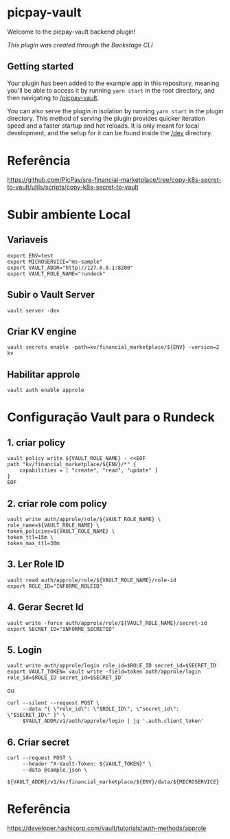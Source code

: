 # picpay-vault

Welcome to the picpay-vault backend plugin!

_This plugin was created through the Backstage CLI_

## Getting started

Your plugin has been added to the example app in this repository, meaning you'll be able to access it by running `yarn
start` in the root directory, and then navigating to [/picpay-vault](http://localhost:3000/picpay-vault).

You can also serve the plugin in isolation by running `yarn start` in the plugin directory.
This method of serving the plugin provides quicker iteration speed and a faster startup and hot reloads.
It is only meant for local development, and the setup for it can be found inside the [/dev](/dev) directory.

# Referência

https://github.com/PicPay/sre-financial-marketplace/tree/copy-k8s-secret-to-vault/utils/scripts/copy-k8s-secret-to-vault

# Subir ambiente Local

## Variaveis

```
export ENV=test
export MICROSERVICE="ms-sample"
export VAULT_ADDR="http://127.0.0.1:8200"
export VAULT_ROLE_NAME="rundeck"
```

## Subir o Vault Server

```
vault server -dev
```

## Criar KV engine

```
vault secrets enable -path=kv/financial_marketplace/${ENV} -version=2 kv
```

## Habilitar approle

```
vault auth enable approle
```

# Configuração Vault para o Rundeck

## 1. criar policy

```
vault policy write ${VAULT_ROLE_NAME} - <<EOF
path "kv/financial_marketplace/${ENV}/*" {
    capabilities = [ "create", "read", "update" ]
}
EOF
```

## 2. criar role com policy

```
vault write auth/approle/role/${VAULT_ROLE_NAME} \
role_name=${VAULT_ROLE_NAME} \
token_policies=${VAULT_ROLE_NAME} \
token_ttl=15m \
token_max_ttl=30m
```

## 3. Ler Role ID

```
vault read auth/approle/role/${VAULT_ROLE_NAME}/role-id
export ROLE_ID="INFORME_ROLEID"
```

## 4. Gerar Secret Id

```
vault write -force auth/approle/role/${VAULT_ROLE_NAME}/secret-id
export SECRET_ID="INFORME_SECRETID"
```

## 5. Login

```
vault write auth/approle/login role_id=$ROLE_ID secret_id=$SECRET_ID
export VAULT_TOKEN=`vault write -field=token auth/approle/login role_id=$ROLE_ID secret_id=$SECRET_ID`
```

ou

```
curl --silent --request POST \
     --data "{ \"role_id\": \"$ROLE_ID\", \"secret_id\": \"$SECRET_ID\" }" \
     $VAULT_ADDR/v1/auth/approle/login | jq '.auth.client_token'
```

## 6. Criar secret

```
curl --request POST \
     --header "X-Vault-Token: ${VAULT_TOKEN}" \
     --data @sample.json \
     ${VAULT_ADDR}/v1/kv/financial_marketplace/${ENV}/data/${MICROSERVICE}
```

# Referência

https://developer.hashicorp.com/vault/tutorials/auth-methods/approle
